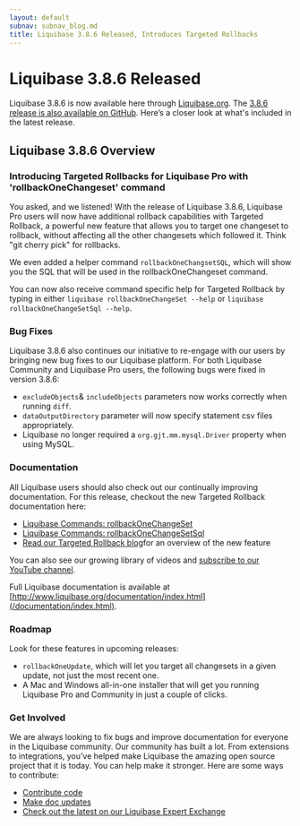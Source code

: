 ```yaml
---
layout: default
subnav: subnav_blog.md
title: Liquibase 3.8.6 Released, Introduces Targeted Rollbacks
---
```


# Liquibase 3.8.6 Released

Liquibase 3.8.6 is now available here through [Liquibase.org](https://download.liquibase.org/download-community/). The [3.8.6 release is also available on GitHub](https://github.com/liquibase/liquibase/releases/). Here’s a closer look at what's included in the latest release.

## Liquibase 3.8.6 Overview

### Introducing Targeted Rollbacks for Liquibase Pro with 'rollbackOneChangeset' command
You asked, and we listened! With the release of Liquibase 3.8.6, Liquibase Pro users will now have additional rollback capabilities with Targeted Rollback, a powerful new feature that allows you to target one changeset to rollback, without affecting all the other changesets which followed it. Think "git cherry pick" for rollbacks.

We even added a helper command `rollbackOneChangsetSQL`, which will show you the SQL that will be used in the rollbackOneChangeset command.

You can now also receive command specific help for Targeted Rollback by typing in either
`liquibase rollbackOneChangeSet --help` or 
`liquibase rollbackOneChangeSetSql --help`.

### Bug Fixes
Liquibase 3.8.6 also continues our initiative to re-engage with our users by bringing new bug fixes to our Liquibase platform. For both Liquibase Community and Liquibase Pro users, the following bugs were fixed in version 3.8.6:
- `excludeObjects`& `includeObjects` parameters now works correctly when running `diff`.
- `dataOutputDirectory` parameter will now specify statement csv files appropriately.
- Liquibase no longer required a `org.gjt.mm.mysql.Driver` property when using MySQL.

### Documentation
All Liquibase users should also check out our continually improving documentation. For this release, checkout the new Targeted Rollback documentation here:
- [Liquibase Commands: rollbackOneChangeSet](/documentation/rollbackonechangeset.html)
- [Liquibase Commands: rollbackOneChangeSetSql](/documentation/rollbackOneChangeSetSql.html)
- [Read our Targeted Rollback blog](https://www.liquibase.org/2020/02/targeted-rollback.html)for an overview of the new feature

You can also see our growing library of videos and [subscribe to our YouTube channel](https://www.youtube.com/channel/UC5qMsRjObu685rTBq0PJX8w?).

Full Liquibase documentation is available at [http://www.liquibase.org/documentation/index.html](/documentation/index.html).

### Roadmap
Look for these features in upcoming releases:
* `rollbackOneUpdate`, which will let you target all changesets in a given update, not just the most recent one.
* A Mac and Windows all-in-one installer that will get you running Liquibase Pro and Community in just a couple of clicks.

### Get Involved
We are always looking to fix bugs and improve documentation for everyone in the Liquibase community. Our community has built a lot. From extensions to integrations, you’ve helped make Liquibase the amazing open source project that it is today. You can help make it stronger. Here are some ways to contribute:
- [Contribute code](https://www.liquibase.org/development/contribute.html)
- [Make doc updates](https://github.com/liquibase/liquibase.github.com/tree/master/documentation)
- [Check out the latest on our Liquibase Expert Exchange](https://download.liquibase.org/expert-exchange/)